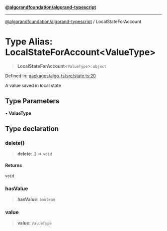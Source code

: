 [**@algorandfoundation/algorand-typescript**](../README.md)

***

[@algorandfoundation/algorand-typescript](../README.md) / LocalStateForAccount

# Type Alias: LocalStateForAccount\<ValueType\>

> **LocalStateForAccount**\<`ValueType`\>: `object`

Defined in: [packages/algo-ts/src/state.ts:20](https://github.com/algorandfoundation/puya-ts/blob/14c9827d80da81ff08b4923e997ba22be04aa0db/packages/algo-ts/src/state.ts#L20)

A value saved in local state

## Type Parameters

• **ValueType**

## Type declaration

### delete()

> **delete**: () => `void`

#### Returns

`void`

### hasValue

> **hasValue**: `boolean`

### value

> **value**: `ValueType`
